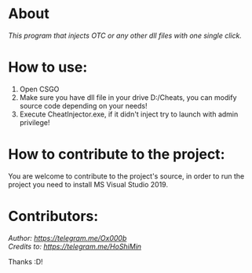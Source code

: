 # About
<i>This program that injects OTC or any other dll files with one single click.</i>

# How to use:
1) Open CSGO
2) Make sure you have dll file in your drive D:/Cheats, you can modify source code depending on your needs!
3) Execute CheatInjector.exe, if it didn't inject try to launch with admin privilege!

# How to contribute to the project:
You are welcome to contribute to the project's source, in order to run the project you need to install MS Visual Studio 2019.

# Contributors:
<i>Author: https://telegram.me/Ox000b</i> <br>
<i>Credits to: https://telegram.me/HoShiMin</i>

Thanks :D!
